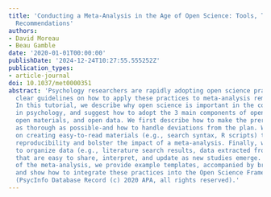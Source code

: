 ```yaml
---
title: 'Conducting a Meta-Analysis in the Age of Open Science: Tools, Tips, and Practical
  Recommendations'
authors:
- David Moreau
- Beau Gamble
date: '2020-01-01T00:00:00'
publishDate: '2024-12-24T10:27:55.555252Z'
publication_types:
- article-journal
doi: 10.1037/met0000351
abstract: 'Psychology researchers are rapidly adopting open science practices, yet
  clear guidelines on how to apply these practices to meta-analysis remain lacking.
  In this tutorial, we describe why open science is important in the context of meta-analysis
  in psychology, and suggest how to adopt the 3 main components of open science: preregistration,
  open materials, and open data. We first describe how to make the preregistration
  as thorough as possible-and how to handle deviations from the plan. We then focus
  on creating easy-to-read materials (e.g., search syntax, R scripts) to facilitate
  reproducibility and bolster the impact of a meta-analysis. Finally, we suggest how
  to organize data (e.g., literature search results, data extracted from studies)
  that are easy to share, interpret, and update as new studies emerge. For each step
  of the meta-analysis, we provide example templates, accompanied by brief video tutorials,
  and show how to integrate these practices into the Open Science Framework (https://osf.io/q8stz/).
  (PsycInfo Database Record (c) 2020 APA, all rights reserved).'
---
```

